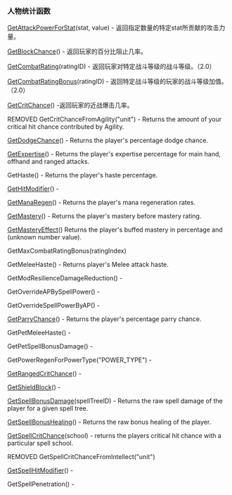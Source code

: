 ### 人物统计函数

[GetAttackPowerForStat](https://wow.gamepedia.com/API_GetAttackPowerForStat)\(stat, value\) - 返回指定数量的特定stat所贡献的攻击力量。

[GetBlockChance](https://wow.gamepedia.com/API_GetBlockChance)\(\) - 返回玩家的百分比阻止几率。

[GetCombatRating](https://wow.gamepedia.com/API_GetCombatRating)\(ratingID\) - 返回玩家对特定战斗等级的战斗等级。（2.0）

[GetCombatRatingBonus](https://wow.gamepedia.com/API_GetCombatRatingBonus)\(ratingID\) - 返回特定战斗等级的玩家的战斗等级加值。（2.0）

[GetCritChance](https://wow.gamepedia.com/API_GetCritChance)\(\) -返回玩家的近战爆击几率。

REMOVED GetCritChanceFromAgility\("unit"\) - Returns the amount of your critical hit chance contributed by Agility.

[GetDodgeChance](https://wow.gamepedia.com/API_GetDodgeChance)\(\) - Returns the player's percentage dodge chance.

[GetExpertise](https://wow.gamepedia.com/API_GetExpertise)\(\) - Returns the player's expertise percentage for main hand, offhand and ranged attacks.

GetHaste\(\) - Returns the player's haste percentage.

[GetHitModifier](https://wow.gamepedia.com/API_GetHitModifier)\(\) -

[GetManaRegen](https://wow.gamepedia.com/API_GetManaRegen)\(\) - Returns the player's mana regeneration rates.

[GetMastery](https://wow.gamepedia.com/API_GetMastery)\(\) - Returns the player's mastery before mastery rating.

[GetMasteryEffect](https://wow.gamepedia.com/API_GetMasteryEffect)\(\) Returns the player's buffed mastery in percentage and \(unknown number value\).

GetMaxCombatRatingBonus\(ratingIndex\)

GetMeleeHaste\(\) - Returns player's Melee attack haste.

GetModResilienceDamageReduction\(\) -

GetOverrideAPBySpellPower\(\) -

GetOverrideSpellPowerByAP\(\) -

[GetParryChance](https://wow.gamepedia.com/API_GetParryChance)\(\) - Returns the player's percentage parry chance.

GetPetMeleeHaste\(\) -

GetPetSpellBonusDamage\(\) -

GetPowerRegenForPowerType\("POWER\_TYPE"\) -

[GetRangedCritChance](https://wow.gamepedia.com/API_GetRangedCritChance)\(\) -

[GetShieldBlock](https://wow.gamepedia.com/API_GetShieldBlock)\(\) -

[GetSpellBonusDamage](https://wow.gamepedia.com/API_GetSpellBonusDamage)\(spellTreeID\) - Returns the raw spell damage of the player for a given spell tree.

[GetSpellBonusHealing](https://wow.gamepedia.com/API_GetSpellBonusHealing)\(\) - Returns the raw bonus healing of the player.

[GetSpellCritChance](https://wow.gamepedia.com/API_GetSpellCritChance)\(school\) - returns the players critical hit chance with a particular spell school.

REMOVED GetSpellCritChanceFromIntellect\("unit"\)

[GetSpellHitModifier](https://wow.gamepedia.com/API_GetSpellHitModifier)\(\) -

GetSpellPenetration\(\) -


